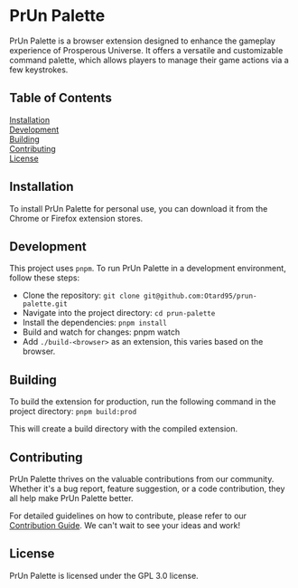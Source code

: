# PrUn Palette

PrUn Palette is a browser extension designed to enhance the gameplay experience
of Prosperous Universe. It offers a versatile and customizable command palette,
which allows players to manage their game actions via a few keystrokes.

## Table of Contents

[Installation](#installation)  
[Development](#development)  
[Building](#building)  
[Contributing](#contributing)  
[License](#license)

## Installation

To install PrUn Palette for personal use, you can download it from the Chrome or
Firefox extension stores.

## Development

This project uses `pnpm`.
To run PrUn Palette in a development environment, follow these steps:

 - Clone the repository: `git clone git@github.com:Otard95/prun-palette.git`
 - Navigate into the project directory: `cd prun-palette`
 - Install the dependencies: `pnpm install`
 - Build and watch for changes: pnpm watch
 - Add `./build-<browser>` as an extension, this varies based on the browser.

## Building

To build the extension for production, run the following command in the project
directory: `pnpm build:prod`

This will create a build directory with the compiled extension.

## Contributing

PrUn Palette thrives on the valuable contributions from our community. Whether it's a bug report, feature suggestion, or a code contribution, they all help make PrUn Palette better.

For detailed guidelines on how to contribute, please refer to our [Contribution Guide](./CONTRIBUTION_GUIDE.md). We can't wait to see your ideas and work!

## License

PrUn Palette is licensed under the GPL 3.0 license.
